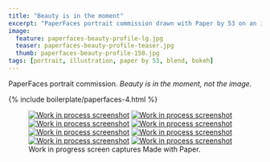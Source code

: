 ```yaml
---
title: "Beauty is in the moment"
excerpt: "PaperFaces portrait commission drawn with Paper by 53 on an iPad."
image: 
  feature: paperfaces-beauty-profile-lg.jpg
  teaser: paperfaces-beauty-profile-teaser.jpg
  thumb: paperfaces-beauty-profile-150.jpg
tags: [portrait, illustration, paper by 53, blend, bokeh]
---
```


PaperFaces portrait commission. *Beauty is in the moment, not the image.*

{% include boilerplate/paperfaces-4.html %}

<figure class="third">
  <a href="{{ site.url }}/images/paperfaces-beauty-profile-process-1-lg.jpg"><img src="{{ site.url }}/images/paperfaces-beauty-profile-process-1-600.jpg" alt="Work in process screenshot"></a>
  <a href="{{ site.url }}/images/paperfaces-beauty-profile-process-2-lg.jpg"><img src="{{ site.url }}/images/paperfaces-beauty-profile-process-2-600.jpg" alt="Work in process screenshot"></a>
  <a href="{{ site.url }}/images/paperfaces-beauty-profile-process-3-lg.jpg"><img src="{{ site.url }}/images/paperfaces-beauty-profile-process-3-600.jpg" alt="Work in process screenshot"></a>
  <a href="{{ site.url }}/images/paperfaces-beauty-profile-process-4-lg.jpg"><img src="{{ site.url }}/images/paperfaces-beauty-profile-process-4-600.jpg" alt="Work in process screenshot"></a>
  <a href="{{ site.url }}/images/paperfaces-beauty-profile-process-5-lg.jpg"><img src="{{ site.url }}/images/paperfaces-beauty-profile-process-5-600.jpg" alt="Work in process screenshot"></a>
  <a href="{{ site.url }}/images/paperfaces-beauty-profile-process-6-lg.jpg"><img src="{{ site.url }}/images/paperfaces-beauty-profile-process-6-600.jpg" alt="Work in process screenshot"></a>
  <a href="{{ site.url }}/images/paperfaces-beauty-profile-process-7-lg.jpg"><img src="{{ site.url }}/images/paperfaces-beauty-profile-process-7-600.jpg" alt="Work in process screenshot"></a>
  <a href="{{ site.url }}/images/paperfaces-beauty-profile-process-8-lg.jpg"><img src="{{ site.url }}/images/paperfaces-beauty-profile-process-8-600.jpg" alt="Work in process screenshot"></a>
  <figcaption>Work in progress screen captures Made with Paper.</figcaption>
</figure>
